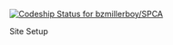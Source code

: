 [ ![Codeship Status for bzmillerboy/SPCA](https://www.codeship.io/projects/b16a3f70-420b-0132-0bc1-7afe9b41da86/status)](https://www.codeship.io/projects/44325)

Site Setup